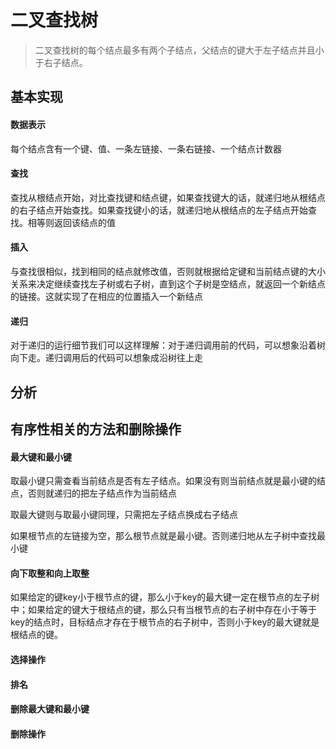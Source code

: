 # 二叉查找树

> 二叉查找树的每个结点最多有两个子结点，父结点的键大于左子结点并且小于右子结点。

## 基本实现

#### 数据表示

每个结点含有一个键、值、一条左链接、一条右链接、一个结点计数器

#### 查找

查找从根结点开始，对比查找键和结点键，如果查找键大的话，就递归地从根结点的右子结点开始查找。如果查找键小的话，就递归地从根结点的左子结点开始查找。相等则返回该结点的值

#### 插入

与查找很相似，找到相同的结点就修改值，否则就根据给定键和当前结点键的大小关系来决定继续查找左子树或右子树，直到这个子树是空结点，就返回一个新结点的链接。这就实现了在相应的位置插入一个新结点

#### 递归

对于递归的运行细节我们可以这样理解：对于递归调用前的代码，可以想象沿着树向下走。递归调用后的代码可以想象成沿树往上走

## 分析

## 有序性相关的方法和删除操作

#### 最大键和最小键

取最小键只需查看当前结点是否有左子结点。如果没有则当前结点就是最小键的结点，否则就递归的把左子结点作为当前结点

取最大键则与取最小键同理，只需把左子结点换成右子结点

如果根节点的左链接为空，那么根节点就是最小键。否则递归地从左子树中查找最小键

#### 向下取整和向上取整

如果给定的键key小于根节点的键，那么小于key的最大键一定在根节点的左子树中；如果给定的键大于根结点的键，那么只有当根节点的右子树中存在小于等于key的结点时，目标结点才存在于根节点的右子树中，否则小于key的最大键就是根结点的键。

#### 选择操作



#### 排名

#### 删除最大键和最小键

#### 删除操作









#### 
